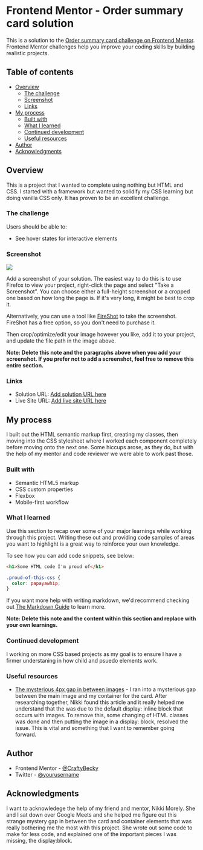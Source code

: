 # Frontend Mentor - Order summary card solution

This is a solution to the [Order summary card challenge on Frontend Mentor](https://www.frontendmentor.io/challenges/order-summary-component-QlPmajDUj). Frontend Mentor challenges help you improve your coding skills by building realistic projects. 

## Table of contents

- [Overview](#overview)
  - [The challenge](#the-challenge)
  - [Screenshot](#screenshot)
  - [Links](#links)
- [My process](#my-process)
  - [Built with](#built-with)
  - [What I learned](#what-i-learned)
  - [Continued development](#continued-development)
  - [Useful resources](#useful-resources)
- [Author](#author)
- [Acknowledgments](#acknowledgments)

## Overview

This is a project that I wanted to complete using nothing but HTML and CSS. I started with a framework but wanted to solidify my CSS learning but doing vanilla CSS only. It has proven to be an excellent challenge. 

### The challenge

Users should be able to:

- See hover states for interactive elements

### Screenshot

![](./screenshot.jpg)

Add a screenshot of your solution. The easiest way to do this is to use Firefox to view your project, right-click the page and select "Take a Screenshot". You can choose either a full-height screenshot or a cropped one based on how long the page is. If it's very long, it might be best to crop it.

Alternatively, you can use a tool like [FireShot](https://getfireshot.com/) to take the screenshot. FireShot has a free option, so you don't need to purchase it. 

Then crop/optimize/edit your image however you like, add it to your project, and update the file path in the image above.

**Note: Delete this note and the paragraphs above when you add your screenshot. If you prefer not to add a screenshot, feel free to remove this entire section.**

### Links

- Solution URL: [Add solution URL here](https://your-solution-url.com)
- Live Site URL: [Add live site URL here](https://your-live-site-url.com)

## My process
  
I built out the HTML semantic markup first, creating my classes, then moving into the CSS stylesheet where I worked each component completely before moving onto the next one. Some hiccups arose, as they do, but with the help of my mentor and code reviewer we were able to work past those. 

### Built with

- Semantic HTML5 markup
- CSS custom properties
- Flexbox
- Mobile-first workflow

### What I learned

Use this section to recap over some of your major learnings while working through this project. Writing these out and providing code samples of areas you want to highlight is a great way to reinforce your own knowledge.

To see how you can add code snippets, see below:

```html
<h1>Some HTML code I'm proud of</h1>
```
```css
.proud-of-this-css {
  color: papayawhip;
}
```


If you want more help with writing markdown, we'd recommend checking out [The Markdown Guide](https://www.markdownguide.org/) to learn more.

**Note: Delete this note and the content within this section and replace with your own learnings.**

### Continued development

I working on more CSS based projects as my goal is to ensure I have a firmer understaning in how child and psuedo elements work. 

### Useful resources

- [The mysterious 4px gap in between images](https://www.codeblocq.com/2016/09/The-mysterious-4px-gap-in-between-images/) - I ran into a mysterious gap between the main image and my container for the card. After researching together, Nikki found this article and it really helped me understand that the was due to the default display: inline block that occurs with images. To remove this, some changing of HTML classes was done and then putting the image in a display: block, resolved the issue. This is vital and something that I want to remember going forward.

## Author

- Frontend Mentor - [@CraftyBecky](https://www.frontendmentor.io/profile/CraftyBecky)
- Twitter - [@yourusername](https://www.twitter.com/yourusername)

## Acknowledgments

I want to acknowledege the help of my friend and mentor, Nikki Morely. She and I sat down over Google Meets and she helped me figure out this strange mystery gap in between the card and container elements that was really bothering me the most with this project. She wrote out some code to make for less code, and explained one of the important pieces I was missing, the display:block. 

